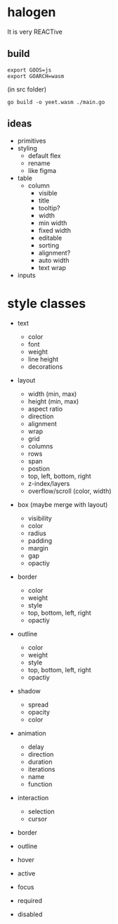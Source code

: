 # halogen
It is very REACTive

## build
```
export GOOS=js
export GOARCH=wasm
```

(in src folder)
```
go build -o yeet.wasm ./main.go  
```

## ideas
- primitives
- styling
  - default flex
  - rename
  - like figma
- table
  - column
    - visible
    - title
    - tooltip?
    - width
    - min width
    - fixed width
    - editable
    - sorting
    - alignment?
    - auto width
    - text wrap
- inputs

# style classes
- text
  - color
  - font
  - weight
  - line height
  - decorations
- layout
  - width (min, max)
  - height (min, max)
  - aspect ratio
  - direction
  - alignment
  - wrap
  - grid
  - columns
  - rows
  - span
  - postion
  - top, left, bottom, right
  - z-index/layers
  - overflow/scroll (color, width)
- box (maybe merge with layout)
  - visibility
  - color
  - radius
  - padding
  - margin
  - gap
  - opactiy
- border
  - color
  - weight
  - style
  - top, bottom, left, right
  - opactiy
- outline
  - color
  - weight
  - style
  - top, bottom, left, right
  - opactiy
- shadow
  - spread
  - opacity
  - color
- animation
  - delay
  - direction
  - duration
  - iterations
  - name
  - function
- interaction
  - selection
  - cursor
- border
- outline

- hover
- active
- focus
- required
- disabled